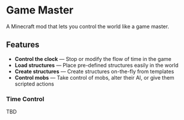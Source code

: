 # Game Master

A Minecraft mod that lets you control the world like a game master.

## Features

* **Control the clock** &mdash; Stop or modify the flow of time in the game
* **Load structures** &mdash; Place pre-defined structures easily in the world
* **Create structures** &mdash; Create structures on-the-fly from templates
* **Control mobs** &mdash; Take control of mobs, alter their AI, or give them scripted actions

### Time Control

TBD